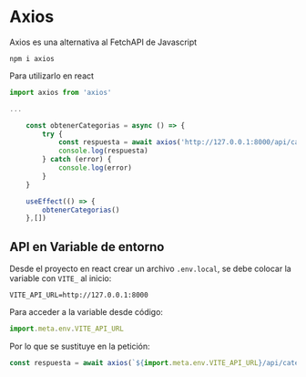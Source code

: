 # Axios

Axios es una alternativa al FetchAPI de Javascript

```npm i axios```


Para utilizarlo en react

```js
import axios from 'axios'

...

    const obtenerCategorias = async () => {
        try {
            const respuesta = await axios('http://127.0.0.1:8000/api/categorias')
            console.log(respuesta)
        } catch (error) {
            console.log(error)
        }
    }

    useEffect(() => { 
        obtenerCategorias()
    },[])

```

## API en Variable de entorno

Desde el proyecto en react crear un archivo `.env.local`, se debe colocar la variable con `VITE_` al inicio:

```VITE_API_URL=http://127.0.0.1:8000```

Para acceder a la variable desde código:

```js
import.meta.env.VITE_API_URL
```
Por lo que se sustituye en la petición:

```js
const respuesta = await axios(`${import.meta.env.VITE_API_URL}/api/categorias`)
```